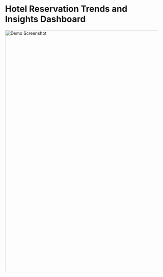 # Hotel Reservation Trends and Insights Dashboard

<img src="gif.gif" alt="Demo Screenshot" width="800">
